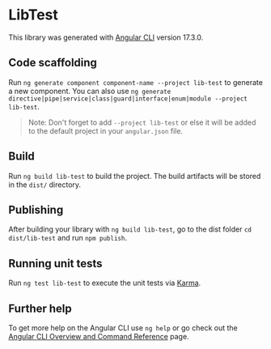 # LibTest

This library was generated with [Angular CLI](https://github.com/angular/angular-cli) version 17.3.0.

## Code scaffolding

Run `ng generate component component-name --project lib-test` to generate a new component. You can also use `ng generate directive|pipe|service|class|guard|interface|enum|module --project lib-test`.
> Note: Don't forget to add `--project lib-test` or else it will be added to the default project in your `angular.json` file. 

## Build

Run `ng build lib-test` to build the project. The build artifacts will be stored in the `dist/` directory.

## Publishing

After building your library with `ng build lib-test`, go to the dist folder `cd dist/lib-test` and run `npm publish`.

## Running unit tests

Run `ng test lib-test` to execute the unit tests via [Karma](https://karma-runner.github.io).

## Further help

To get more help on the Angular CLI use `ng help` or go check out the [Angular CLI Overview and Command Reference](https://angular.io/cli) page.

